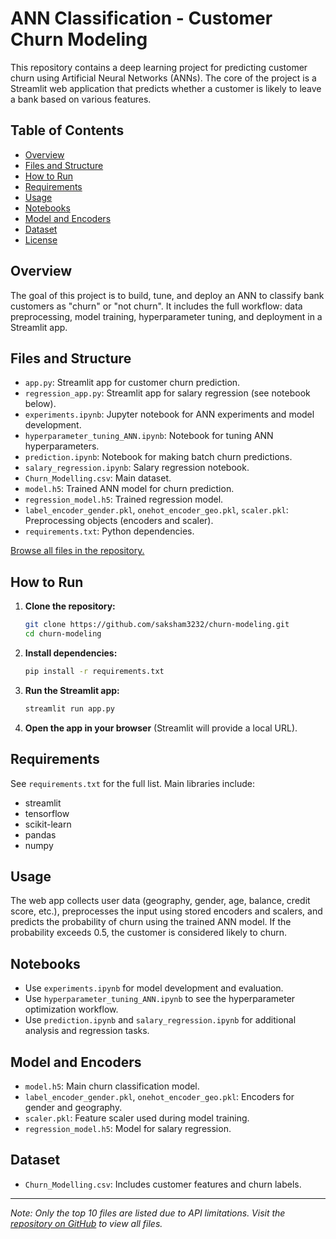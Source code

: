 # ANN Classification - Customer Churn Modeling

This repository contains a deep learning project for predicting customer churn using Artificial Neural Networks (ANNs). The core of the project is a Streamlit web application that predicts whether a customer is likely to leave a bank based on various features.

## Table of Contents

- [Overview](#overview)
- [Files and Structure](#files-and-structure)
- [How to Run](#how-to-run)
- [Requirements](#requirements)
- [Usage](#usage)
- [Notebooks](#notebooks)
- [Model and Encoders](#model-and-encoders)
- [Dataset](#dataset)
- [License](#license)

## Overview

The goal of this project is to build, tune, and deploy an ANN to classify bank customers as "churn" or "not churn". It includes the full workflow: data preprocessing, model training, hyperparameter tuning, and deployment in a Streamlit app.

## Files and Structure

- `app.py`: Streamlit app for customer churn prediction.
- `regression_app.py`: Streamlit app for salary regression (see notebook below).
- `experiments.ipynb`: Jupyter notebook for ANN experiments and model development.
- `hyperparameter_tuning_ANN.ipynb`: Notebook for tuning ANN hyperparameters.
- `prediction.ipynb`: Notebook for making batch churn predictions.
- `salary_regression.ipynb`: Salary regression notebook.
- `Churn_Modelling.csv`: Main dataset.
- `model.h5`: Trained ANN model for churn prediction.
- `regression_model.h5`: Trained regression model.
- `label_encoder_gender.pkl`, `onehot_encoder_geo.pkl`, `scaler.pkl`: Preprocessing objects (encoders and scaler).
- `requirements.txt`: Python dependencies.

[Browse all files in the repository.](https://github.com/saksham3232/churn-modeling/blob/main/)

## How to Run

1. **Clone the repository:**
   ```bash
   git clone https://github.com/saksham3232/churn-modeling.git
   cd churn-modeling
   ```

2. **Install dependencies:**
   ```bash
   pip install -r requirements.txt
   ```

3. **Run the Streamlit app:**
   ```bash
   streamlit run app.py
   ```

4. **Open the app in your browser** (Streamlit will provide a local URL).

## Requirements

See `requirements.txt` for the full list. Main libraries include:
- streamlit
- tensorflow
- scikit-learn
- pandas
- numpy

## Usage

The web app collects user data (geography, gender, age, balance, credit score, etc.), preprocesses the input using stored encoders and scalers, and predicts the probability of churn using the trained ANN model. If the probability exceeds 0.5, the customer is considered likely to churn.

## Notebooks

- Use `experiments.ipynb` for model development and evaluation.
- Use `hyperparameter_tuning_ANN.ipynb` to see the hyperparameter optimization workflow.
- Use `prediction.ipynb` and `salary_regression.ipynb` for additional analysis and regression tasks.

## Model and Encoders

- `model.h5`: Main churn classification model.
- `label_encoder_gender.pkl`, `onehot_encoder_geo.pkl`: Encoders for gender and geography.
- `scaler.pkl`: Feature scaler used during model training.
- `regression_model.h5`: Model for salary regression.

## Dataset

- `Churn_Modelling.csv`: Includes customer features and churn labels.

---

*Note: Only the top 10 files are listed due to API limitations. Visit the [repository on GitHub](https://github.com/saksham3232/churn-modeling/blob/main/) to view all files.*
